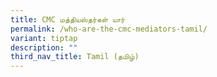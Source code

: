 ```yaml
---
title: CMC மத்தியஸ்தர்கள் யார்
permalink: /who-are-the-cmc-mediators-tamil/
variant: tiptap
description: ""
third_nav_title: Tamil (தமிழ்)
---
```


